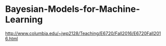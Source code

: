 # Bayesian-Models-for-Machine-Learning
http://www.columbia.edu/~jwp2128/Teaching/E6720/Fall2016/E6720Fall2016.html